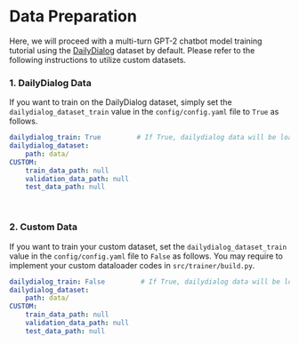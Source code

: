 # Data Preparation
Here, we will proceed with a multi-turn GPT-2 chatbot model training tutorial using the [DailyDialog](http://yanran.li/dailydialog) dataset by default.
Please refer to the following instructions to utilize custom datasets.

### 1. DailyDialog Data
If you want to train on the DailyDialog dataset, simply set the `dailydialog_dataset_train` value in the `config/config.yaml` file to `True` as follows.
```yaml
dailydialog_train: True         # If True, dailydialog data will be loaded automatically.
dailydialog_dataset:
    path: data/
CUSTOM:
    train_data_path: null
    validation_data_path: null
    test_data_path: null
```
<br>

### 2. Custom Data
If you want to train your custom dataset, set the `dailydialog_dataset_train` value in the `config/config.yaml` file to `False` as follows.
You may require to implement your custom dataloader codes in `src/trainer/build.py`.
```yaml
dailydialog_train: False         # If True, dailydialog data will be loaded automatically.
dailydialog_dataset:
    path: data/
CUSTOM:
    train_data_path: null
    validation_data_path: null
    test_data_path: null
```